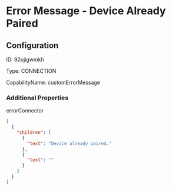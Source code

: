 # Error Message - Device Already Paired
## Configuration
ID:  92ojigwmkh

Type: CONNECTION 

CapabilityName: customErrorMessage






### Additional Properties
errorConnector
```json 
[
  {
    "children": [
      {
        "text": "Device already paired."
      },
      {
        "text": ""
      }
    ]
  }
]
```




